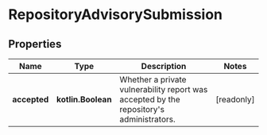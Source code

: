 
# RepositoryAdvisorySubmission

## Properties
Name | Type | Description | Notes
------------ | ------------- | ------------- | -------------
**accepted** | **kotlin.Boolean** | Whether a private vulnerability report was accepted by the repository&#39;s administrators. |  [readonly]



